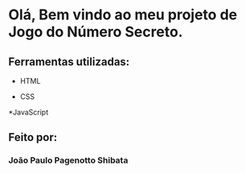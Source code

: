 # Olá, Bem vindo ao meu projeto de Jogo do Número Secreto.
 
## Ferramentas utilizadas:

* HTML

* CSS

*JavaScript

## Feito por:

### João Paulo Pagenotto Shibata
